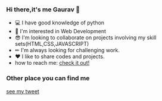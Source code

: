 ### Hi there,it's me Gaurav 👋
- 💻 I have good knowledge of python
- 👀 I'm interested in Web Development
- 😎 I'm looking to collaborate on projects involving my skill sets(HTML,CSS,JAVASCRIPT)
- ✏ I'm always looking for challenging work.
- ❤ I like to share codes and projects.
- how to reach me: [check it out!](https://www.instagram.com/grv_chauhan_1999/)


### Other place you can find me
[see my tweet](https://twitter.com/GauravS12921418)

